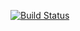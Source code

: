 [![Build Status](https://travis-ci.com/wc2014920/ex2-3.svg?branch=master)](https://travis-ci.com/wc2014920/ex2-3)
